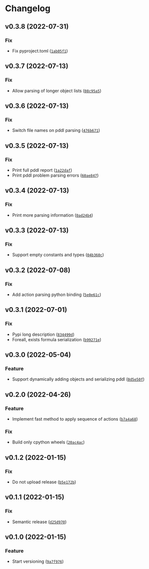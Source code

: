 # Changelog

<!--next-version-placeholder-->

## v0.3.8 (2022-07-31)
### Fix
* Fix pyproject.toml ([`1ab05f1`](https://github.com/tmigimatsu/symbolic/commit/1ab05f192a4995037230a57e0eb4abaf1cd10336))

## v0.3.7 (2022-07-13)
### Fix
* Allow parsing of longer object lists ([`08c95a5`](https://github.com/tmigimatsu/symbolic/commit/08c95a51563d3442cb165428f3030d30fd83adaa))

## v0.3.6 (2022-07-13)
### Fix
* Switch file names on pddl parsing ([`476b671`](https://github.com/tmigimatsu/symbolic/commit/476b6718307e878e69d8ba5891fad73c3aa27352))

## v0.3.5 (2022-07-13)
### Fix
* Print full pddl report ([`1a22daf`](https://github.com/tmigimatsu/symbolic/commit/1a22daf6f7f01b29edbaf6b239eb0948c3e82017))
* Print pddl problem parsing errors ([`60ae847`](https://github.com/tmigimatsu/symbolic/commit/60ae847a6ab53323bbc7689c894ffade8ac5a0db))

## v0.3.4 (2022-07-13)
### Fix
* Print more parsing information ([`0ad24b4`](https://github.com/tmigimatsu/symbolic/commit/0ad24b4b6f75e3f38cbc103c9780e97b49f10981))

## v0.3.3 (2022-07-13)
### Fix
* Support empty constants and types ([`04b360c`](https://github.com/tmigimatsu/symbolic/commit/04b360c3773a2aabbc47eb6b19ed7da1c5e9f941))

## v0.3.2 (2022-07-08)
### Fix
* Add action parsing python binding ([`5e0e61c`](https://github.com/tmigimatsu/symbolic/commit/5e0e61c72a53f4a5a24262bfe3a266e4cd2b2a97))

## v0.3.1 (2022-07-01)
### Fix
* Pypi long description ([`834499d`](https://github.com/tmigimatsu/symbolic/commit/834499db88b5e8675968a9d80647a25b972ef7fa))
* Foreall, exists formula serialization ([`b99271e`](https://github.com/tmigimatsu/symbolic/commit/b99271ebc6f23ad017289d049fb35425c8a9c92b))

## v0.3.0 (2022-05-04)
### Feature
* Support dynamically adding objects and serializing pddl ([`0d5e50f`](https://github.com/tmigimatsu/symbolic/commit/0d5e50f24a719de4db7f614b89bec3101e332559))

## v0.2.0 (2022-04-26)
### Feature
* Implement fast method to apply sequence of actions ([`b7a4a68`](https://github.com/tmigimatsu/symbolic/commit/b7a4a68f406782a808b50d5875d4a5266f47146d))

### Fix
* Build only cpython wheels ([`20ac4ac`](https://github.com/tmigimatsu/symbolic/commit/20ac4ace704584a9765345e5cb08b2750623a793))

## v0.1.2 (2022-01-15)
### Fix
* Do not upload release ([`b5e172b`](https://github.com/tmigimatsu/symbolic/commit/b5e172b572b2d3fb4410c378315e5228332ef8d6))

## v0.1.1 (2022-01-15)
### Fix
* Semantic release ([`d25d970`](https://github.com/tmigimatsu/symbolic/commit/d25d97021dff5a7db668455187284b9bdf32d5c7))

## v0.1.0 (2022-01-15)
### Feature
* Start versioning ([`9a7f976`](https://github.com/tmigimatsu/symbolic/commit/9a7f976fa05f0ff88ac415f7336536c543052177))

